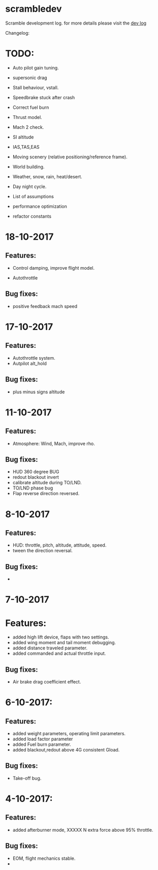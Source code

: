 # scrambledev
Scramble development log. for more details please visit the [dev log](https://samid737.github.io/scrambledev)

Changelog:

# TODO:

- Auto pilot gain tuning.
- supersonic drag

- Stall behaviour, vstall.

- Speedbrake stuck after crash
- Correct fuel burn
- Thrust model.
- Mach 2 check.
- SI altitude
- IAS,TAS,EAS


- Moving scenery (relative positioning/reference frame).
- World building.

- Weather, snow, rain, heat/desert.
- Day night cycle.
- List of assumptions

- performance optimization
- refactor constants

# 18-10-2017

## Features:

- Control damping, improve flight model.

- Autothrottle

## Bug fixes:

- positive feedback mach speed


# 17-10-2017

## Features:

- Autothrottle system.
- Autpilot alt_hold

## Bug fixes:

- plus minus signs altitude

# 11-10-2017

## Features:

- Atmosphere: Wind, Mach, improve rho.


## Bug fixes:

- HUD 360 degree BUG
- redout blackout invert
- calibrate altitude during TO/LND.
- TO/LND phase bug
- Flap reverse direction reversed.

# 8-10-2017

## Features:

- HUD: throttle, pitch, altitude, attitude, speed.
- tween the direction reversal.

## Bug fixes:

-

# 7-10-2017

# Features:

- added high lift device, flaps with two settings.
- added wing moment and tail moment debugging.
- added distance traveled parameter.
- added commanded and actual throttle input.

## Bug fixes:

- Air brake drag coefficient effect.

# 6-10-2017:


## Features:

- added weight parameters, operating limit parameters.
- added load factor parameter
- added Fuel burn parameter.
- added blackout,redout above 4G consistent Gload.

## Bug fixes:

- Take-off bug.

# 4-10-2017:

## Features:

- added afterburner mode, XXXXX N extra force above 95% throttle.

## Bug fixes:

- EOM, flight mechanics stable.
-
